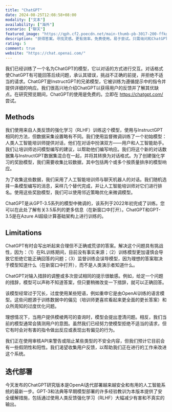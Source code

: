 ```yaml
---
title: "ChatGPT"
date: 2024-08-25T12:08:58+08:00
modality: ["文本"]
availability: ["海外"]
scenario: ["聊天"]
featured_image: "https://qph.cf2.poecdn.net/main-thumb-pb-3017-200-ffkgsbdxtxdxeieebtyvgplzvpqsuakd.jpeg"
description: "获得答案。寻找灵感。更有效率。免费使用。易于尝试。只需询问和ChatGPT可以帮助写作、学习、头脑风暴等等。"
rating: 5
comment: true
website: "https://chat.openai.com/"
---
```


我们已经训练了一个名为ChatGPT的模型，它以对话的方式进行交互。对话格式使ChatGPT有可能回答后续问题，承认其错误，挑战不正确的前提，并拒绝不适当的请求。ChatGPT是InstructGPT的兄弟模型，它被训练为遵循提示中的指令并提供详细的响应。我们很高兴地介绍ChatGPT以获得用户的反馈并了解其优缺点。在研究预览期间，ChatGPT的使用是免费的。立即在 https://chatgpt.com/ 尝试。

## Methods

我们使用来自人类反馈的强化学习（RLHF）训练这个模型，使用与InstructGPT相同的方法，但数据采集设置略有不同。我们使用监督微调训练了一个初始模型：人类人工智能培训师提供对话，他们在对话中扮演双方——用户和人工智能助手。我们让培训师访问模型编写的建议，以帮助他们编写响应。我们将这个新的对话数据集与InstructGPT数据集混合在一起，并将其转换为对话格式。为了创建强化学习的奖励模型，我们需要收集比较数据，其中包括两个或多个按质量排序的模型响应。

为了收集这些数据，我们采用了人工智能培训师与聊天机器人的对话。我们随机选择一条模型编写的消息，采样几个替代完成，并让人工智能培训师对它们进行排名。使用这些奖励模型，我们可以使用邻近策略优化来微调模型。

ChatGPT是从GPT-3.5系列的模型中微调的，该系列于2022年初完成了训练。您可以在此处了解有关3.5系列的更多信息（在新窗口中打开）。ChatGPT和GPT-3.5是在Azure AI超级计算基础架构上进行训练的。

## Limitations

ChatGPT有时会写出听起来合理但不正确或荒谬的答案。解决这个问题具有挑战性，因为：（1）在RL训练期间，目前没有事实来源；（2）训练模型更加谨慎会导致它拒绝它能正确回答的问题；（3）监督训练会误导模型，因为理想的答案取决于模型知道什么（在新窗口中打开），而不是人类演示者知道什么。

ChatGPT对输入措辞的调整或多次尝试相同的提示很敏感。例如，给定一个问题的措辞，模型可以声称不知道答案，但只要稍微改变一下措辞，就可以正确回答。

该模型经常过于冗长，过度使用某些短语，例如重申它是由OpenAI训练的语言模型。这些问题源于训练数据中的偏见（培训师更喜欢看起来更全面的更长答案）和众所周知的过度优化问题。

理想情况下，当用户提供模棱两可的查询时，模型会提出澄清问题。相反，我们当前的模型通常会猜测用户的意图。虽然我们已经努力使模型拒绝不适当的请求，但它有时会对有害的指令做出反应或表现出有偏见的行为。

我们正在使用审核API来警告或阻止某些类型的不安全内容，但我们预计它目前会有一些假阴性和阳性。我们渴望收集用户反馈，以帮助我们正在进行的工作来改进这个系统。

## 迭代部署

今天发布的ChatGPT研究版本是OpenAI迭代部署越来越安全和有用的人工智能系统的最新一步。GPT-3和法典等早期模型部署的许多经验教训为本版本提供了安全缓解措施，包括通过使用人类反馈强化学习（RLHF）大幅减少有害和不真实的输出。